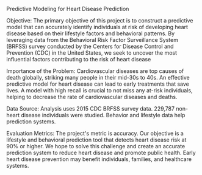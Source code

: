 Predictive Modeling for Heart Disease Prediction

Objective:
The primary objective of this project is to construct a predictive model that can accurately 
identify individuals at risk of developing heart disease based on their lifestyle factors and 
behavioral patterns. By leveraging data from the Behavioral Risk Factor Surveillance System 
(BRFSS) survey conducted by the Centers for Disease Control and Prevention (CDC) in the 
United States, we seek to uncover the most influential factors contributing to the risk of heart 
disease

Importance of the Problem:
Cardiovascular diseases are top causes of death globally, striking many people in their mid-30s 
to 40s. An effective predictive model for heart disease can lead to early treatments that save 
lives. A model with high recall is crucial to not miss any at-risk individuals, helping to decrease 
the rate of cardiovascular diseases and deaths.

Data Source:
Analysis uses 2015 CDC BRFSS survey data. 229,787 non-heart disease individuals were 
studied. Behavior and lifestyle data help prediction systems. 

Evaluation Metrics:
The project's metric is accuracy. Our objective is a lifestyle and behavioral prediction tool that 
detects heart disease risk at 90% or higher. We hope to solve this challenge and create an 
accurate prediction system to reduce heart disease and promote public health. Early heart disease 
prevention may benefit individuals, families, and healthcare systems.
